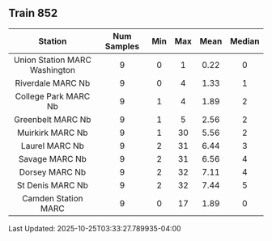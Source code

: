 ## Train 852

| Station | Num Samples | Min | Max | Mean | Median |
| :-----: | :---------: | :-: | :-: | :--: | :----: |
| Union Station MARC Washington | 9 | 0 | 1 | 0.22 | 0 |
| Riverdale MARC Nb | 9 | 0 | 4 | 1.33 | 1 |
| College Park MARC Nb | 9 | 1 | 4 | 1.89 | 2 |
| Greenbelt MARC Nb | 9 | 1 | 5 | 2.56 | 2 |
| Muirkirk MARC Nb | 9 | 1 | 30 | 5.56 | 2 |
| Laurel MARC Nb | 9 | 2 | 31 | 6.44 | 3 |
| Savage MARC Nb | 9 | 2 | 31 | 6.56 | 4 |
| Dorsey MARC Nb | 9 | 2 | 32 | 7.11 | 4 |
| St Denis MARC Nb | 9 | 2 | 32 | 7.44 | 5 |
| Camden Station MARC | 9 | 0 | 17 | 1.89 | 0 |


Last Updated: 2025-10-25T03:33:27.789935-04:00